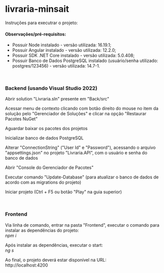 # livraria-minsait

Instruções para executrar o projeto:

#### Observações/pré-requisitos:
* Possuir Node instalado - versão utilizada: 16.19.1;
* Possuir Angular instalado - versão utilizada: 12.2.0;
* Possuir SDK .NET Core instalado - versão utilizada: 5.0.408;
* Possuir Banco de Dados PostgreSQL instalado (usuário/senha utilizado: postgres/123456) - versão utilizada: 14.7-1.

<br>

### Backend (usando Visual Studio 2022)

Abrir solution "Livraria.sln" presente em "Back/src"

Acessar menu de contexto clicando com botão direito do mouse no item da solução pelo "Gerenciador de Soluções" e clicar na opção "Restaurar Pacotes NuGet"

Aguardar baixar os pacotes dos projetos

Inicializar banco de dados PostgreSQL

Alterar "ConnectionString" ("User Id" e "Password"), acessando o arquivo "appsettings.json" no projeto "Livraria.API", com o usuário e senha do banco de dados

Abrir "Console do Gerenciador de Pacotes"

Executar comando "Update-Database" (para atualizar o banco de dados de acordo com as migrations do projeto)

Iniciar projeto (Ctrl + F5 ou botão "Play" na guia superior)

<br>

### Frontend
Via linha de comando, entrar na pasta "Frontend", executar o comando para instalar as dependências do projeto:\
_npm i_

Após instalar as dependências, executar o start:\
_ng s_

Ao final, o projeto deverá estar disponível na URL:\
http://localhost:4200